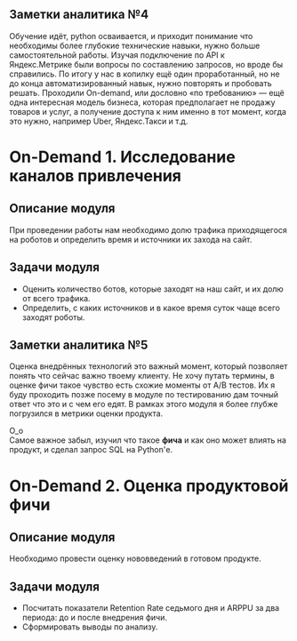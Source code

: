 ## Заметки аналитика №4
Обучение идёт, python осваивается, и приходит понимание что необходимы более глубокие технические навыки, нужно больше самостоятельной работы. 
Изучая подключение по API к Яндекс.Метрике были вопросы по составлению запросов, но вроде бы справились. По итогу у нас в копилку ещё один проработанный, но не до конца автоматизированный навык, нужно повторять и пробовать решать.
Проходили On-demand, или дословно «по требованию» — ещё одна интересная модель бизнеса, которая предполагает не продажу товаров и услуг, а получение доступа к ним именно в тот момент, когда это нужно, например Uber, Яндекс.Такси и т.д.

# On-Demand 1. Исследование каналов привлечения 
## Описание модуля
При проведении работы нам необходимо долю трафика приходящегося на роботов и определить время и источники их захода на сайт. 

## Задачи модуля
- Оценить количество ботов, которые заходят на наш сайт, и их долю от всего трафика.
- Определить, с каких источников и в какое время суток чаще всего заходят роботы.



## Заметки аналитика №5
Оценка внедрённых технологий это важный момент, который позволяет понять что сейчас важно твоему клиенту. Не хочу путать термины, в оценке фичи такое чувство есть схожие моменты от A/B тестов. Их я буду проходить позже посему в модуле по тестированию дам точный ответ что это и с чем его едят. 
В рамках этого модуля я более глубже погрузился в метрики оценки продукта. 

О_о  
Самое важное забыл, изучил что такое **фича** и как оно может влиять на продукт, и сделал запрос SQL на Python'е.

# On-Demand 2. Оценка продуктовой фичи 
## Описание модуля
Необходимо провести оценку нововведений в готовом продукте.

## Задачи модуля
- Посчитать показатели Retention Rate седьмого дня и ARPPU за два периода: до и после внедрения фичи.
- Сформировать выводы по анализу.
